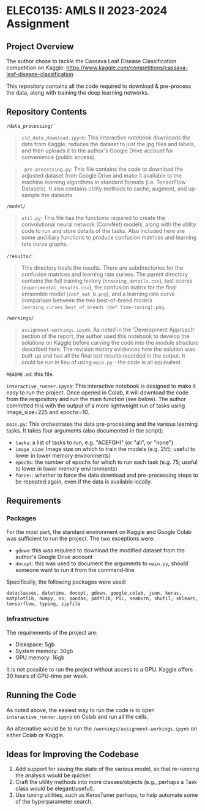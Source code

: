 # ELEC0135: AMLS II 2023-2024 Assignment

## Project Overview

The author chose to tackle the Cassava Leaf Disease Classification competition on Kaggle: https://www.kaggle.com/competitions/cassava-leaf-disease-classification

This repository contains all the code required to download & pre-process the data, along with training the deep learning networks.

## Repository Contents

`/data_processing/`
> `cld_data_download.ipynb`: This interactive notebook downloads the data from Kaggle, reduces the dataset to just the jpg files and labels, and then uploads it to the author's Google Drive account for convenience (public access).

>` pre-processing.py`: This file contains the code to download the adjusted dataset from Google Drive and make it available to the machine learning algorithms in standard formats (i.e. TensorFlow Datasets).  It also contains utility methods to cache, augment, and up-sample the datasets.

`/model/`
> `util.py`: This file has the functions required to create the convolutional neural network (ConvNet) models, along with the utility code to run and store details of the tasks.  Also included here are some ancilliary functions to produce confusion matrices and learning rate curve graphs.

`/results/`:
> This directory hosts the results.  There are subdirectories for the confusion matrices and learning rate curves.  The parent directory contains the full training history (`training_details.csv`), test scores (`experimental_results.csv`), the confusion matrix for the final emsemble model (`conf_mat_N.png`), and a learning rate curve comparison between the two best-of-breed models `learning_curves_best_of_breeds (bef fine-tuning).png`.

`/workings/`
> `assignment-workings.ipynb`: As noted in the 'Development Approach' section of the report, the author used this notebook to develop the solutions on Kaggle before carving the code into the module structure described here.  The revision history evidences how the solution was built-up and has all the final test results recorded in the output.  It could be run in lieu of using `main.py` - the code is all equivalent.

`README.md`: this file.

`interactive_runner.ipynb`: This interactive notebook is designed to make it easy to run the project.  Once opened in Colab, it will download the code from the respository and run the main function (see below).  The author committed this with the output of a more lightweight run of tasks using image_size=225 and epochs=10.

`main.py`: This orchestrates the data pre-processing and the various learning tasks. It takes four arguments (also documented in the script):
  * `tasks`: a list of tasks to run, e.g. "ACEFGHI" (or "all", or "none")
  * `image_size`: Image size on which to train the models (e.g. 255; useful to lower in lower memory environments)
  * `epochs`: the number of epochs for which to run each task (e.g. 75; useful to lower in lower memory environments)
  * `force:`: whether to force the data download and pre-processing steps to be repeated again, even if the data is available locally.

## Requirements

### Packages

For the most part, the standard environment on Kaggle and Google Colab was sufficient to run the project.  The two exceptions were:
  * `gdown`: this was required to download the modified dataset from the author's Google Drive account
  * `docopt`: this was used to document the arguments to `main.py`, should someone want to run it from the command-line

Specifically, the following packages were used:

`dataclasses, datetime, docopt, gdown, google.colab, json, keras, matplotlib, numpy, os, pandas, pathlib, PIL, seaborn, shutil, sklearn, tensorflow, typing, zipfile`

### Infrastructure

The requirements of the project are:

* Diskspace: 5gb
* System memory: 30gb
* GPU memory: 16gb

It is not possible to run the project without access to a GPU.  Kaggle offers 30 hours of GPU-time per week.

## Running the Code

As noted above, the easiest way to run the code is to open `interactive_runner.ipynb` on Colab and run all the cells.

An alternative would be to run the `/workings/assignment-workings.ipynb` on either Colab or Kaggle.

## Ideas for Improving the Codebase

1. Add support for saving the state of the various model, so that re-running the analysis would be quicker.
2. Craft the utility methods into more classes/objects (e.g., perhaps a Task class would be elegant/useful).
3. Use tuning utilities, such as KerasTuner perhaps, to help automate some of the hyperparameter search.


